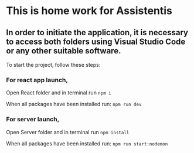 # This is home work for Assistentis

## In order to initiate the application, it is necessary to access both folders using Visual Studio Code or any other suitable software.

To start the project, follow these steps:

### For react app launch,

Open React folder and in terminal run ```npm i```

When all packages have been installed run: ```npm run dev```

### For server launch,

Open Server folder and in terminal run `npm install`

When all packages have been installed run: `npm run start:nodemon`
